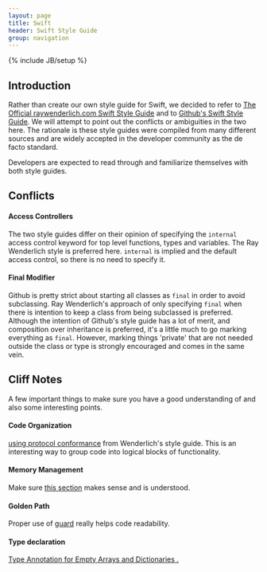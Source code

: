 ```yaml
---
layout: page
title: Swift
header: Swift Style Guide
group: navigation
---
```

{% include JB/setup %}

Introduction
-----------

Rather than create our own style guide for Swift, we decided to refer to
[The Official raywenderlich.com Swift Style Guide](https://github.com/raywenderlich/swift-style-guide) and to [Github's Swift Style Guide](https://github.com/github/swift-style-guide).  We will attempt to point out the conflicts or ambiguities in the two here.  The rationale is these style guides were compiled from many different sources and are widely accepted in the developer community as the de facto standard.

Developers are expected to read through and familiarize themselves with both style guides.

Conflicts
-----------

#### Access Controllers

The two style guides differ on their opinion of specifying the `internal` access control keyword for top level functions, types and variables.  The Ray Wenderlich style is preferred here.  `internal` is implied and the default access control, so there is no need to specify it.

#### Final Modifier

Github is pretty strict about starting all classes as `final` in order to avoid subclassing.  Ray Wenderlich's approach of only specifying `final` when there is intention to keep a class from being subclassed is preferred.  Although the intention of Github's style guide has a lot of merit, and composition over inheritance is preferred, it's a little much to go marking everything as `final`.  However, marking things 'private' that are not needed outside the class or type is strongly encouraged and comes in the same vein.


Cliff Notes
-----------

A few important things to make sure you have a good understanding of and also some interesting points.

#### Code Organization

[using protocol conformance](https://github.com/raywenderlich/swift-style-guide#code-organization
  ) from Wenderlich's style guide.  This is an interesting way to group code into logical blocks of functionality.  

#### Memory Management

Make sure [this section](https://github.com/raywenderlich/swift-style-guide#memory-management) makes sense and is understood.  

#### Golden Path

Proper use of [guard](https://github.com/raywenderlich/swift-style-guide#golden-path) really helps code readability.  

#### Type declaration

[Type Annotation for Empty Arrays and Dictionaries
.](https://github.com/raywenderlich/swift-style-guide#type-annotation-for-empty-arrays-and-dictionaries)  
